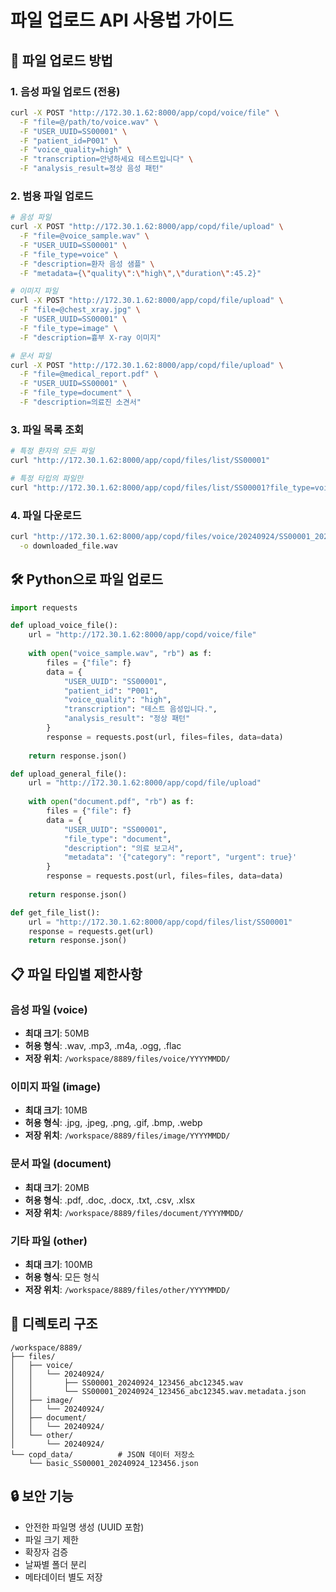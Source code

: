 # 파일 업로드 API 사용법 가이드

## 📁 파일 업로드 방법

### 1. 음성 파일 업로드 (전용)
```bash
curl -X POST "http://172.30.1.62:8000/app/copd/voice/file" \
  -F "file=@/path/to/voice.wav" \
  -F "USER_UUID=SS00001" \
  -F "patient_id=P001" \
  -F "voice_quality=high" \
  -F "transcription=안녕하세요 테스트입니다" \
  -F "analysis_result=정상 음성 패턴"
```

### 2. 범용 파일 업로드
```bash
# 음성 파일
curl -X POST "http://172.30.1.62:8000/app/copd/file/upload" \
  -F "file=@voice_sample.wav" \
  -F "USER_UUID=SS00001" \
  -F "file_type=voice" \
  -F "description=환자 음성 샘플" \
  -F "metadata={\"quality\":\"high\",\"duration\":45.2}"

# 이미지 파일  
curl -X POST "http://172.30.1.62:8000/app/copd/file/upload" \
  -F "file=@chest_xray.jpg" \
  -F "USER_UUID=SS00001" \
  -F "file_type=image" \
  -F "description=흉부 X-ray 이미지"

# 문서 파일
curl -X POST "http://172.30.1.62:8000/app/copd/file/upload" \
  -F "file=@medical_report.pdf" \
  -F "USER_UUID=SS00001" \
  -F "file_type=document" \
  -F "description=의료진 소견서"
```

### 3. 파일 목록 조회
```bash
# 특정 환자의 모든 파일
curl "http://172.30.1.62:8000/app/copd/files/list/SS00001"

# 특정 타입의 파일만
curl "http://172.30.1.62:8000/app/copd/files/list/SS00001?file_type=voice"
```

### 4. 파일 다운로드
```bash
curl "http://172.30.1.62:8000/app/copd/files/voice/20240924/SS00001_20240924_123456_abc12345.wav" \
  -o downloaded_file.wav
```

## 🛠️ Python으로 파일 업로드

```python
import requests

def upload_voice_file():
    url = "http://172.30.1.62:8000/app/copd/voice/file"
    
    with open("voice_sample.wav", "rb") as f:
        files = {"file": f}
        data = {
            "USER_UUID": "SS00001",
            "patient_id": "P001",
            "voice_quality": "high",
            "transcription": "테스트 음성입니다.",
            "analysis_result": "정상 패턴"
        }
        response = requests.post(url, files=files, data=data)
    
    return response.json()

def upload_general_file():
    url = "http://172.30.1.62:8000/app/copd/file/upload"
    
    with open("document.pdf", "rb") as f:
        files = {"file": f}
        data = {
            "USER_UUID": "SS00001",
            "file_type": "document",
            "description": "의료 보고서",
            "metadata": '{"category": "report", "urgent": true}'
        }
        response = requests.post(url, files=files, data=data)
    
    return response.json()

def get_file_list():
    url = "http://172.30.1.62:8000/app/copd/files/list/SS00001"
    response = requests.get(url)
    return response.json()
```

## 📋 파일 타입별 제한사항

### 음성 파일 (voice)
- **최대 크기**: 50MB
- **허용 형식**: .wav, .mp3, .m4a, .ogg, .flac
- **저장 위치**: `/workspace/8889/files/voice/YYYYMMDD/`

### 이미지 파일 (image)  
- **최대 크기**: 10MB
- **허용 형식**: .jpg, .jpeg, .png, .gif, .bmp, .webp
- **저장 위치**: `/workspace/8889/files/image/YYYYMMDD/`

### 문서 파일 (document)
- **최대 크기**: 20MB
- **허용 형식**: .pdf, .doc, .docx, .txt, .csv, .xlsx
- **저장 위치**: `/workspace/8889/files/document/YYYYMMDD/`

### 기타 파일 (other)
- **최대 크기**: 100MB
- **허용 형식**: 모든 형식
- **저장 위치**: `/workspace/8889/files/other/YYYYMMDD/`

## 📁 디렉토리 구조
```
/workspace/8889/
├── files/
│   ├── voice/
│   │   └── 20240924/
│   │       ├── SS00001_20240924_123456_abc12345.wav
│   │       └── SS00001_20240924_123456_abc12345.wav.metadata.json
│   ├── image/
│   │   └── 20240924/
│   ├── document/
│   │   └── 20240924/
│   └── other/
│       └── 20240924/
└── copd_data/          # JSON 데이터 저장소
    └── basic_SS00001_20240924_123456.json
```

## 🔒 보안 기능
- 안전한 파일명 생성 (UUID 포함)
- 파일 크기 제한
- 확장자 검증  
- 날짜별 폴더 분리
- 메타데이터 별도 저장